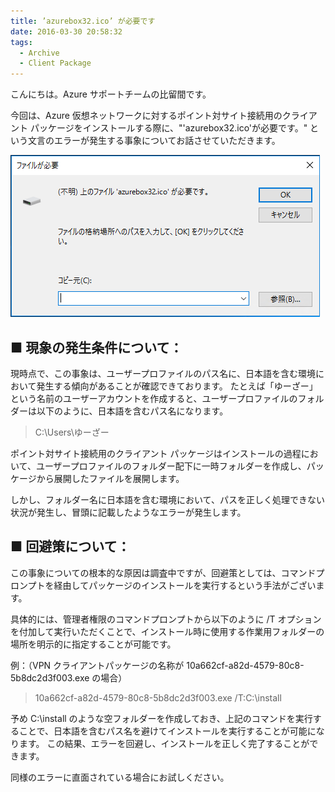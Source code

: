 ```yaml
---
title: ’azurebox32.ico’ が必要です
date: 2016-03-30 20:58:32
tags:
  - Archive
  - Client Package
---
```


こんにちは。Azure サポートチームの比留間です。

今回は、Azure 仮想ネットワークに対するポイント対サイト接続用のクライアント パッケージをインストールする際に、"'azurebox32.ico'が必要です。" という文言のエラーが発生する事象についてお話させていただきます。

![](./need-azurebox32-ico/capture.png)

## ■ 現象の発生条件について：

現時点で、この事象は、ユーザープロファイルのパス名に、日本語を含む環境において発生する傾向があることが確認できております。
たとえば「ゆーざー」という名前のユーザーアカウントを作成すると、ユーザープロファイルのフォルダーは以下のように、日本語を含むパス名になります。
> C:\Users\ゆーざー

ポイント対サイト接続用のクライアント パッケージはインストールの過程において、ユーザープロファイルのフォルダー配下に一時フォルダーを作成し、パッケージから展開したファイルを展開します。

しかし、フォルダー名に日本語を含む環境において、パスを正しく処理できない状況が発生し、冒頭に記載したようなエラーが発生します。


## ■ 回避策について：

この事象についての根本的な原因は調査中ですが、回避策としては、コマンドプロンプトを経由してパッケージのインストールを実行するという手法がございます。

具体的には、管理者権限のコマンドプロンプトから以下のように /T オプションを付加して実行いただくことで、インストール時に使用する作業用フォルダーの場所を明示的に指定することが可能です。

例：（VPN クライアントパッケージの名称が 10a662cf-a82d-4579-80c8-5b8dc2d3f003.exe の場合） 
> 10a662cf-a82d-4579-80c8-5b8dc2d3f003.exe /T:C:\install

予め C:\install のような空フォルダーを作成しておき、上記のコマンドを実行することで、日本語を含むパス名を避けてインストールを実行することが可能になります。
この結果、エラーを回避し、インストールを正しく完了することができます。

同様のエラーに直面されている場合にお試しください。

